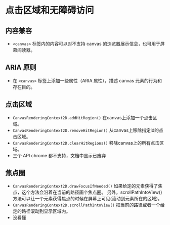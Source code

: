 # 点击区域和无障碍访问

## 内容兼容

- `<canvas>` 标签内的内容可以对不支持 canvas 的浏览器展示信息，也可用于屏幕阅读器。

## ARIA 原则

- 在 `<canvas>` 标签上添加一些属性（ARIA 属性），描述 canvas 元素的行为和存在目的。

## 点击区域

- `CanvasRenderingContext2D.addHitRegion()`
  在canvas上添加一个点击区域。 
- `CanvasRenderingContext2D.removeHitRegion()`
  从canvas上移除指定id的点击区域。
- `CanvasRenderingContext2D.clearHitRegions()`
  移除canvas上的所有点击区域。
- 三个 API chrome 都不支持，文档中显示已废弃

## 焦点圈

- `CanvasRenderingContext2D.drawFocusIfNeeded()`
  如果给定的元素获得了焦点，这个方法会沿着在当前的路径画个焦点圈。
  另外，scrollPathIntoView()方法可以让一个元素获得焦点的时候在屏幕上可见(滚动到元素所在的区域)。
- `CanvasRenderingContext2D.scrollPathIntoView()` 
  把当前的路径或者一个给定的路径滚动到显示区域内。
- 没看懂
